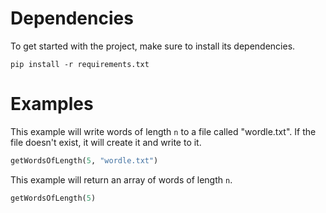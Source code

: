 # Dependencies

To get started with the project, make sure to install its dependencies.
```
pip install -r requirements.txt
```

# Examples
This example will write words of length `n` to a file called "wordle.txt". If the file doesn't exist, it will create it and write to it.
```python
getWordsOfLength(5, "wordle.txt")
```

This example will return an array of words of length `n`.
```python
getWordsOfLength(5)
```
